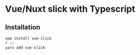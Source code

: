 # Vue/Nuxt slick with Typescript

## Installation

```sh
npm install vue-slick
# or
yarn add vue-slick
```

